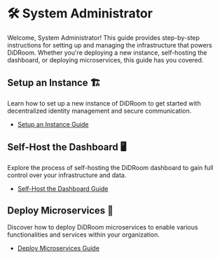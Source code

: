 # 🛠️ System Administrator

Welcome, System Administrator! This guide provides step-by-step instructions for setting up and managing the infrastructure that powers DiDRoom. Whether you're deploying a new instance, self-hosting the dashboard, or deploying microservices, this guide has you covered.

## Setup an Instance 🏗️

Learn how to set up a new instance of DiDRoom to get started with decentralized identity management and secure communication.

- [Setup an Instance Guide](./setup.md)

## Self-Host the Dashboard 🖥️

Explore the process of self-hosting the DiDRoom dashboard to gain full control over your infrastructure and data.

- [Self-Host the Dashboard Guide](./setup_dashboard.md)

## Deploy Microservices 🚀

Discover how to deploy DiDRoom microservices to enable various functionalities and services within your organization.

- [Deploy Microservices Guide](./deploy_microservices.md)
